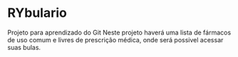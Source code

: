 # RYbulario
Projeto para aprendizado do Git
Neste projeto haverá uma lista de fármacos de uso comum e livres de prescrição médica, onde será possivel acessar suas bulas.
